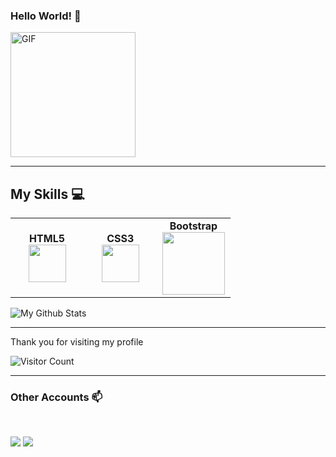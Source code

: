    ###   Hello World! :yellow_heart:
<img alt="GIF" src="https://i.pinimg.com/originals/9e/a7/2e/9ea72ef078139ced289852e8a4ea0c5c.gif" width = 200/>

<hr>


<!--
**EmmadiDivyaSrujana/EmmadiDivyaSrujana** is a ✨ _special_ ✨ repository because its `README.md` (this file) appears on your GitHub profile.
-->

## My Skills :computer:
<table>
<tbody>
 <tr>
<td align="center" width="33%">
<span><b><center>HTML5</center></b></span>
<img height=60px src="https://www.vectorlogo.zone/logos/w3_html5/w3_html5-icon.svg"> 
</td>

<td align="center" width="33%">
<span><b><center>CSS3</center></b></span>
<img height=60px src="https://1000logos.net/wp-content/uploads/2020/09/CSS-Logo.png"> 
</td>

<td align="center" width="33%">
<span><b><center>Bootstrap</center></b></span>
<img height=100px src="https://www.vectorlogo.zone/logos/getbootstrap/getbootstrap-icon.svg"> 
</td>

</td>

</tr>

</tbody>
</table>



</tbody>
</table>

<p>
<img align="center" src="https://github-readme-stats.vercel.app/api/top-langs/?username=EmmadiDivyaSrujana&layout=compact" alt="My Github Stats">
</p>

<hr>
<p>Thank you for visiting my profile <p>

![Visitor Count](https://profile-counter.glitch.me/EmmadiDivyaSrujana/count.svg)

<hr>
<h3> Other Accounts 📫 </h3>
<br />
<p>
<a href="https://www.linkedin.com/in/emmadi-divya-srujana-19baa0182/"><img src="https://img.shields.io/badge/linkedin-%230077B5.svg?&style=for-the-badge&logo=linkedin&logoColor=white"/></a>
<a href="https://instagram.com/divyasrujana?igshid=esstkghnur2d"><img src="https://img.shields.io/badge/instagram-%23E4405F.svg?&style=for-the-badge&logo=instagram&logoColor=white"/></a>
</p>



